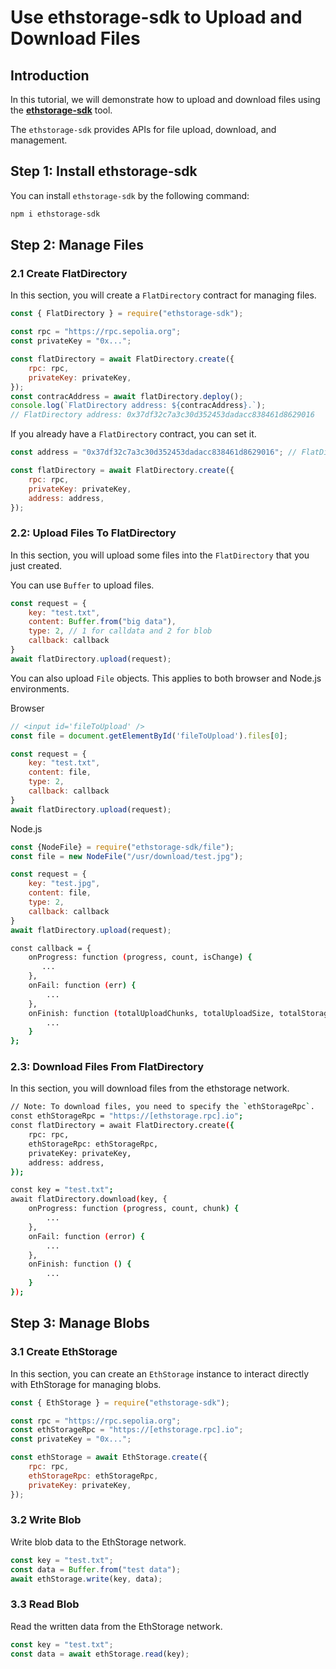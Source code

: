
# Use ethstorage-sdk to Upload and Download Files

## Introduction

In this tutorial, we will demonstrate how to upload and download files using the [**ethstorage-sdk**](https://github.com/ethstorage/ethstorage-sdk) tool.

The `ethstorage-sdk` provides APIs for file upload, download, and management.

## Step 1: Install ethstorage-sdk

You can install `ethstorage-sdk` by the following command:

```sh
npm i ethstorage-sdk
```

## Step 2: Manage Files

### 2.1 Create FlatDirectory

In this section, you will create a `FlatDirectory` contract for managing files.

```js
const { FlatDirectory } = require("ethstorage-sdk");

const rpc = "https://rpc.sepolia.org";
const privateKey = "0x...";

const flatDirectory = await FlatDirectory.create({
    rpc: rpc,
    privateKey: privateKey,
});
const contracAddress = await flatDirectory.deploy();
console.log(`FlatDirectory address: ${contracAddress}.`);
// FlatDirectory address: 0x37df32c7a3c30d352453dadacc838461d8629016
```

If you already have a `FlatDirectory` contract, you can set it.
```js
const address = "0x37df32c7a3c30d352453dadacc838461d8629016"; // FlatDirectory address

const flatDirectory = await FlatDirectory.create({
    rpc: rpc,
    privateKey: privateKey,
    address: address,
});
```


### 2.2: Upload Files To FlatDirectory

In this section, you will upload some files into the `FlatDirectory` that you just created.

You can use `Buffer` to upload files.
```js
const request = {
    key: "test.txt",
    content: Buffer.from("big data"),
    type: 2, // 1 for calldata and 2 for blob
    callback: callback
}
await flatDirectory.upload(request);
```

You can also upload `File` objects. This applies to both browser and Node.js environments.

Browser
```js
// <input id='fileToUpload' />
const file = document.getElementById('fileToUpload').files[0];

const request = {
    key: "test.txt",
    content: file,
    type: 2,
    callback: callback
}
await flatDirectory.upload(request);
```

Node.js
```js
const {NodeFile} = require("ethstorage-sdk/file");
const file = new NodeFile("/usr/download/test.jpg");

const request = {
    key: "test.jpg",
    content: file,
    type: 2,
    callback: callback
}
await flatDirectory.upload(request);
```

```bash
const callback = {
    onProgress: function (progress, count, isChange) {
       ...
    },
    onFail: function (err) {
        ...
    },
    onFinish: function (totalUploadChunks, totalUploadSize, totalStorageCost) {
        ...
    }
};
```

### 2.3: Download Files From FlatDirectory

In this section, you will download files from the ethstorage network.

```bash
// Note: To download files, you need to specify the `ethStorageRpc`.
const ethStorageRpc = "https://[ethstorage.rpc].io";
const flatDirectory = await FlatDirectory.create({
    rpc: rpc,
    ethStorageRpc: ethStorageRpc,
    privateKey: privateKey,
    address: address,
});

const key = "test.txt";
await flatDirectory.download(key, {
    onProgress: function (progress, count, chunk) {
        ...
    },
    onFail: function (error) {
        ...
    },
    onFinish: function () {
        ...
    }
});
```



## Step 3: Manage Blobs

### 3.1 Create EthStorage

In this section, you can create an `EthStorage` instance to interact directly with EthStorage for managing blobs.

```js
const { EthStorage } = require("ethstorage-sdk");

const rpc = "https://rpc.sepolia.org";
const ethStorageRpc = "https://[ethstorage.rpc].io";
const privateKey = "0x...";

const ethStorage = await EthStorage.create({
    rpc: rpc,
    ethStorageRpc: ethStorageRpc,
    privateKey: privateKey,
});
```

### 3.2 Write Blob

Write blob data to the EthStorage network.

```js
const key = "test.txt";
const data = Buffer.from("test data");
await ethStorage.write(key, data);
```

### 3.3 Read Blob

Read the written data from the EthStorage network.

```js
const key = "test.txt";
const data = await ethStorage.read(key);
```
